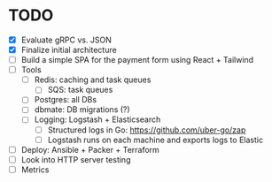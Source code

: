 # TODO

- [x] Evaluate gRPC vs. JSON
- [x] Finalize initial architecture
- [ ] Build a simple SPA for the payment form using React + Tailwind
- [ ] Tools
    - [ ] Redis: caching and task queues
        - [ ] SQS: task queues
    - [ ] Postgres: all DBs
    - [ ] dbmate: DB migrations (?)
    - [ ] Logging: Logstash + Elasticsearch
        - [ ] Structured logs in Go: https://github.com/uber-go/zap
        - [ ] Logstash runs on each machine and exports logs to Elastic
- [ ] Deploy: Ansible + Packer + Terraform
- [ ] Look into HTTP server testing
- [ ] Metrics

